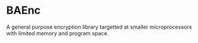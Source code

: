 # BAEnc
A general purpose encryption library targetted at smaller microprocessors with limited memory and program space.
